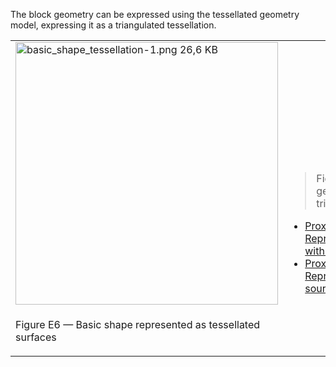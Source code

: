 The block geometry can be expressed using the tessellated geometry model, expressing it as a triangulated tessellation.

<table summary="tessellation type">
 <tr>
  <td><img src="fig/basic_shape_tessellation-1.png" width="420" height="420" alt="basic_shape_tessellation-1.png 26,6 KB">
  </td>
  <td style=" vertical-align:bottom;">
   <blockquote>Figure E6 shows the block geometry represented by a triangulation.
   </blockquote>
   <ul class="std">
    <li class="std">
    <a class="listing-link" href="ifc/basic_shape_Tessellation.ifc.htm" target="info">Proxy with IfcShapeRepresentation RepresentationType="Tessellation" with hyperlinks</a>
    </li>
   <li class="std">
    <a class="listing-link" href="ifc/basic_shape_Tessellation.ifc" target="info">Proxy with IfcShapeRepresentation RepresentationType="Tessellation" source file</a>
    </li>
   </ul>
  </td>
 </tr>
 <tr style="height:20px;">
  <td style="vertical-align:bottom;">
   <p class="figure">Figure E6 &mdash; Basic shape represented as tessellated surfaces</p>
  </td>
  <td>&nbsp;
  </td>
 </tr>
</table>